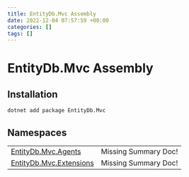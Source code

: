 ```yaml
---
title: EntityDb.Mvc Assembly
date: 2022-12-04 07:57:59 +00:00
categories: []
tags: []
---
```


# EntityDb.Mvc Assembly
## Installation
```sh
dotnet add package EntityDb.Mvc
```
## Namespaces
<table><tr><td><a href='dotnet/entitydb.mvc.agents'>EntityDb.Mvc.Agents</a></td><td>Missing Summary Doc!</td></tr><tr><td><a href='dotnet/entitydb.mvc.extensions'>EntityDb.Mvc.Extensions</a></td><td>Missing Summary Doc!</td></tr></table>
